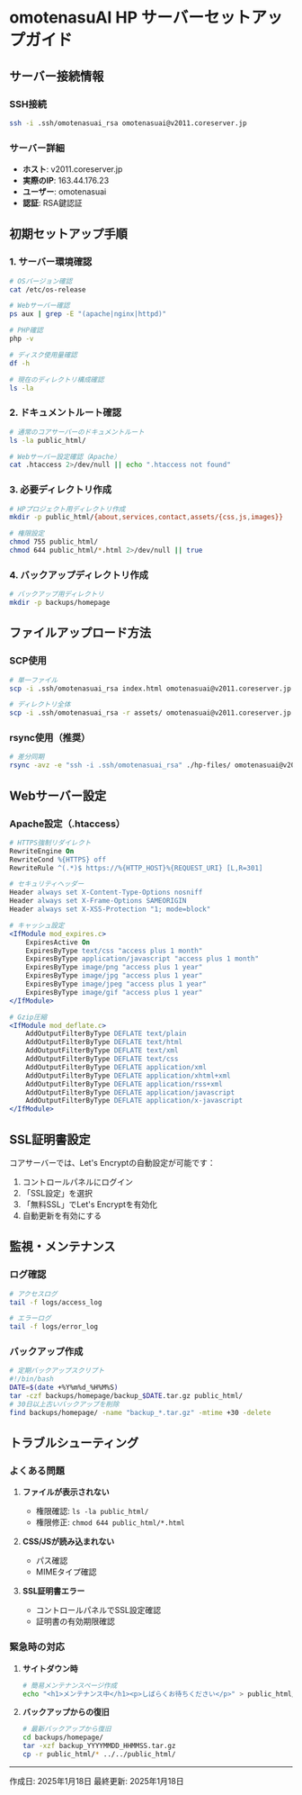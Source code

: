 # omotenasuAI HP サーバーセットアップガイド

## サーバー接続情報

### SSH接続
```bash
ssh -i .ssh/omotenasuai_rsa omotenasuai@v2011.coreserver.jp
```

### サーバー詳細
- **ホスト**: v2011.coreserver.jp
- **実際のIP**: 163.44.176.23
- **ユーザー**: omotenasuai
- **認証**: RSA鍵認証

## 初期セットアップ手順

### 1. サーバー環境確認
```bash
# OSバージョン確認
cat /etc/os-release

# Webサーバー確認
ps aux | grep -E "(apache|nginx|httpd)"

# PHP確認
php -v

# ディスク使用量確認
df -h

# 現在のディレクトリ構成確認
ls -la
```

### 2. ドキュメントルート確認
```bash
# 通常のコアサーバーのドキュメントルート
ls -la public_html/

# Webサーバー設定確認（Apache）
cat .htaccess 2>/dev/null || echo ".htaccess not found"
```

### 3. 必要ディレクトリ作成
```bash
# HPプロジェクト用ディレクトリ作成
mkdir -p public_html/{about,services,contact,assets/{css,js,images}}

# 権限設定
chmod 755 public_html/
chmod 644 public_html/*.html 2>/dev/null || true
```

### 4. バックアップディレクトリ作成
```bash
# バックアップ用ディレクトリ
mkdir -p backups/homepage
```

## ファイルアップロード方法

### SCP使用
```bash
# 単一ファイル
scp -i .ssh/omotenasuai_rsa index.html omotenasuai@v2011.coreserver.jp:public_html/

# ディレクトリ全体
scp -i .ssh/omotenasuai_rsa -r assets/ omotenasuai@v2011.coreserver.jp:public_html/
```

### rsync使用（推奨）
```bash
# 差分同期
rsync -avz -e "ssh -i .ssh/omotenasuai_rsa" ./hp-files/ omotenasuai@v2011.coreserver.jp:public_html/
```

## Webサーバー設定

### Apache設定（.htaccess）
```apache
# HTTPS強制リダイレクト
RewriteEngine On
RewriteCond %{HTTPS} off
RewriteRule ^(.*)$ https://%{HTTP_HOST}%{REQUEST_URI} [L,R=301]

# セキュリティヘッダー
Header always set X-Content-Type-Options nosniff
Header always set X-Frame-Options SAMEORIGIN
Header always set X-XSS-Protection "1; mode=block"

# キャッシュ設定
<IfModule mod_expires.c>
    ExpiresActive On
    ExpiresByType text/css "access plus 1 month"
    ExpiresByType application/javascript "access plus 1 month"
    ExpiresByType image/png "access plus 1 year"
    ExpiresByType image/jpg "access plus 1 year"
    ExpiresByType image/jpeg "access plus 1 year"
    ExpiresByType image/gif "access plus 1 year"
</IfModule>

# Gzip圧縮
<IfModule mod_deflate.c>
    AddOutputFilterByType DEFLATE text/plain
    AddOutputFilterByType DEFLATE text/html
    AddOutputFilterByType DEFLATE text/xml
    AddOutputFilterByType DEFLATE text/css
    AddOutputFilterByType DEFLATE application/xml
    AddOutputFilterByType DEFLATE application/xhtml+xml
    AddOutputFilterByType DEFLATE application/rss+xml
    AddOutputFilterByType DEFLATE application/javascript
    AddOutputFilterByType DEFLATE application/x-javascript
</IfModule>
```

## SSL証明書設定

コアサーバーでは、Let's Encryptの自動設定が可能です：

1. コントロールパネルにログイン
2. 「SSL設定」を選択
3. 「無料SSL」でLet's Encryptを有効化
4. 自動更新を有効にする

## 監視・メンテナンス

### ログ確認
```bash
# アクセスログ
tail -f logs/access_log

# エラーログ
tail -f logs/error_log
```

### バックアップ作成
```bash
# 定期バックアップスクリプト
#!/bin/bash
DATE=$(date +%Y%m%d_%H%M%S)
tar -czf backups/homepage/backup_$DATE.tar.gz public_html/
# 30日以上古いバックアップを削除
find backups/homepage/ -name "backup_*.tar.gz" -mtime +30 -delete
```

## トラブルシューティング

### よくある問題

1. **ファイルが表示されない**
   - 権限確認: `ls -la public_html/`
   - 権限修正: `chmod 644 public_html/*.html`

2. **CSS/JSが読み込まれない**
   - パス確認
   - MIMEタイプ確認

3. **SSL証明書エラー**
   - コントロールパネルでSSL設定確認
   - 証明書の有効期限確認

### 緊急時の対応

1. **サイトダウン時**
   ```bash
   # 簡易メンテナンスページ作成
   echo "<h1>メンテナンス中</h1><p>しばらくお待ちください</p>" > public_html/maintenance.html
   ```

2. **バックアップからの復旧**
   ```bash
   # 最新バックアップから復旧
   cd backups/homepage/
   tar -xzf backup_YYYYMMDD_HHMMSS.tar.gz
   cp -r public_html/* ../../public_html/
   ```

---
作成日: 2025年1月18日
最終更新: 2025年1月18日
